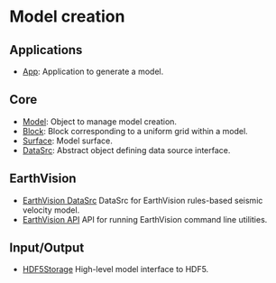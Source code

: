 # Model creation

## Applications

* [App](create/apps-create-model.html): Application to generate a model.

## Core

* [Model](create/core-model.html): Object to manage model creation.
* [Block](create/core-block.html): Block corresponding to a uniform grid within a model.
* [Surface](create/core-surface.html): Model surface.
* [DataSrc](create/core-datasrc.html): Abstract object defining data source interface.

## EarthVision
  
* [EarthVision DataSrc](create/earthvision-datasrc.html) DataSrc for EarthVision rules-based seismic velocity model.
* [EarthVision API](create/earthvision-api.html) API for running EarthVision command line utilities.

## Input/Output

* [HDF5Storage](create/io-hdf5.html) High-level model interface to HDF5.

